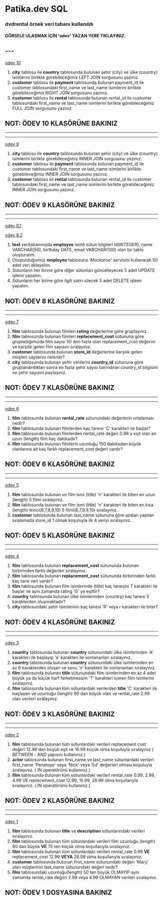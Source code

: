 # Patika.dev SQL 
### dvdrental örnek veri tabanı kullanıldı
#### GÖRSELE ULAŞMAK İÇİN 'odev' YAZAN YERE TIKLAYINIZ.
**---**
---
[odev 10](https://user-images.githubusercontent.com/108357127/186274594-10842655-60e5-49fd-8681-dd4d35568e62.png)

1. **city** tablosu ile **country** tablosunda bulunan şehir (city) ve ülke (country) isimlerini birlikte görebileceğimiz LEFT JOIN sorgusunu yazınız.
2. **customer** tablosu ile **payment** tablosunda bulunan payment_id ile customer tablosundaki first_name ve last_name isimlerini birlikte görebileceğimiz RIGHT JOIN sorgusunu yazınız.
3. **customer** tablosu ile **rental** tablosunda bulunan rental_id ile customer tablosundaki first_name ve last_name isimlerini birlikte görebileceğimiz FULL JOIN sorgusunu yazınız
## NOT: ÖDEV 10 KLASÖRÜNE BAKINIZ
---------------
---
[odev 9](https://user-images.githubusercontent.com/108357127/186147240-d4518435-c9c1-410f-9e82-86d072ab0b4d.png)

1. **city** tablosu ile **country** tablosunda bulunan şehir (city) ve ülke (country) isimlerini birlikte görebileceğimiz INNER JOIN sorgusunu yazınız.
2. **customer** tablosu ile **payment** tablosunda bulunan payment_id ile customer tablosundaki first_name ve last_name isimlerini birlikte görebileceğimiz INNER JOIN sorgusunu yazınız.
3. **customer** tablosu ile **rental** tablosunda bulunan rental_id ile customer tablosundaki first_name ve last_name isimlerini birlikte görebileceğimiz INNER JOIN sorgusunu yazınız.
## NOT: ÖDEV 9 KLASÖRÜNE BAKINIZ
---
------------------------------------------------
[odev 8.1](https://user-images.githubusercontent.com/108357127/185796921-fbd1b2a4-c155-470e-bb86-60a2063b57b4.png)

[odev 8.2](https://user-images.githubusercontent.com/108357127/185796902-bbdde2bb-1f67-494a-924e-069f89f7c25b.png)

1. **test** veritabanınızda **employee** isimli sütun bilgileri id(INTEGER), name VARCHAR(50), birthday DATE, email VARCHAR(100) olan bir tablo oluşturalım.
2. Oluşturduğumuz **employee** tablosuna *'Mockaroo'* servisini kullanarak 50 adet veri ekleyelim.
3. Sütunların her birine göre diğer sütunları güncelleyecek 5 adet UPDATE işlemi yapalım.
4. Sütunların her birine göre ilgili satırı silecek 5 adet DELETE işlemi yapalım.
## NOT: ÖDEV 8 KLASÖRÜNE BAKINIZ
-----
---
[odev 7](https://user-images.githubusercontent.com/108357127/185734414-455148f8-9c5b-4329-81a8-64f3f6899dfd.png)

1. **film** tablosunda bulunan filmleri **rating** değerlerine göre gruplayınız.
2. **film** tablosunda bulunan filmleri **replacement_cost** sütununa göre grupladığımızda film sayısı 50 den fazla olan replacement_cost değerini ve karşılık gelen film sayısını sıralayınız.
3. **customer** tablosunda bulunan **store_id** değerlerine karşılık gelen müşteri sayılarını nelerdir?
4. **city** tablosunda bulunan şehir verilerini **country_id** sütununa göre gruplandırdıktan sonra en fazla şehir sayısı barındıran country_id bilgisini ve şehir sayısını paylaşınız.
## NOT: ÖDEV 7 KLASÖRÜNE BAKINIZ
-----
---
[odev 6](https://user-images.githubusercontent.com/108357127/185667619-51c313e2-fc70-4566-878f-ece23b915dca.png)

1. **film** tablosunda bulunan **rental_rate** sütunundaki değerlerin ortalaması nedir?
2. **film** tablosunda bulunan filmlerden kaç tanesi 'C' karakteri ile başlar?
3. **film** tablosunda bulunan filmlerden rental_rate değeri 0.99 a eşit olan en uzun (length) film kaç dakikadır?
4. **film** tablosunda bulunan filmlerin uzunluğu 150 dakikadan büyük olanlarına ait kaç farklı replacement_cost değeri vardır?
## NOT: ÖDEV 6 KLASÖRÜNE BAKINIZ

-----
---
[odev 5](https://user-images.githubusercontent.com/108357127/185639918-a3afe8c3-f7a3-4943-b8f2-cdeea45cfd58.png)

1. **film** tablosunda bulunan ve film ismi (title) 'n' karakteri ile biten en uzun (length) 5 filmi sıralayınız.
2. **film** tablosunda bulunan ve film ismi (title) 'n' karakteri ile biten en kısa (length) ikinci(6,7,8,9,10) 5 filmi(6,7,8,9,10) sıralayınız.
3. **customer** tablosunda bulunan last_name sütununa göre azalan yapılan sıralamada store_id 1 olmak koşuluyla ilk 4 veriyi sıralayınız.
## NOT: ÖDEV 5 KLASÖRÜNE BAKINIZ
---
---
[odev 4](https://user-images.githubusercontent.com/108357127/185640110-31d609a4-2b59-4bdd-b87f-2f7d8dba5bde.png)

1. **film** tablosunda bulunan **replacement_cost** sütununda bulunan birbirinden farklı değerleri sıralayınız.
2. **film** tablosunda bulunan **replacement_cost** sütununda birbirinden farklı kaç tane veri vardır?
3. **film** tablosunda bulunan film isimlerinde (title) kaç tanesini T karakteri ile başlar ve aynı zamanda rating 'G' ye eşittir?
4. **country** tablosunda bulunan ülke isimlerinden (country) kaç tanesi 5 karakterden oluşmaktadır?
5. **city** tablosundaki şehir isimlerinin kaç tanesi 'R' veya r karakteri ile biter?
## NOT: ÖDEV 4 KLASÖRÜNE BAKINIZ

--------------------------------------------------------------------------------------
---
[odev 3](https://user-images.githubusercontent.com/108357127/185640307-ec61ae34-66da-41b3-8d6d-877d55397765.png)

1. **country** tablosunda bulunan **country** sütunundaki ülke isimlerinden 'A' karakteri ile başlayıp 'a' karakteri ile sonlananları sıralayınız.
2. **country** tablosunda bulunan **country** sütunundaki ülke isimlerinden en az 6 karakterden oluşan ve sonu 'n' karakteri ile sonlananları sıralayınız.
3. **film** tablosunda bulunan **title** sütunundaki film isimlerinden en az 4 adet büyük ya da küçük harf farketmesizin 'T' karakteri içeren film isimlerini sıralayınız.
4. **film** tablosunda bulunan tüm sütunlardaki verilerden **title** 'C' karakteri ile başlayan ve uzunluğu (length) 90 dan büyük olan ve rental_rate 2.99 olan verileri sıralayınız.
## NOT: ÖDEV 3 KLASÖRÜNE BAKINIZ 

-----------------------------------------------------------------------------------------------
---
[odev 2](https://user-images.githubusercontent.com/108357127/185640385-42ab869d-af4b-4cf8-8eb8-282b0d47ab82.png)

1. **film**  tablosunda bulunan tüm sütunlardaki verileri replacement cost değeri 12.99 dan büyük eşit ve 16.99 küçük olma koşuluyla sıralayınız ( *BETWEEN* - *AND* yapısını kullanınız.)
2. **actor** tablosunda bulunan first_name ve last_name sütunlardaki verileri first_name 'Penelope' veya 'Nick' veya 'Ed' değerleri olması koşuluyla sıralayınız. ( IN operatörünü kullanınız.)
3. **film**  tablosunda bulunan tüm sütunlardaki verileri rental_rate 0.99, 2.99, 4.99 VE replacement_cost 12.99, 15.99, 28.99 olma koşullarıyla sıralayınız. ( IN operatörünü kullanınız.)
## NOT: ÖDEV 2 KLASÖRÜNE BAKINIZ 

----------------------------------------------------------------------------------------------------------------------
---
[odev 1](https://user-images.githubusercontent.com/108357127/185640472-e9727083-d056-4c39-823e-5312ddb2d27c.png)

1. **film** tablosunda bulunan **title** ve **description** sütunlarındaki verileri sıralayınız.
2. **film** tablosunda bulunan tüm sütunlardaki verileri film uzunluğu (length) 60 dan büyük **VE** 75 ten küçük olma koşullarıyla sıralayınız.
3. **film** tablosunda bulunan tüm sütunlardaki verileri rental_rate 0.99 **VE** replacement_cost 12.99 **VEYA** 28.99 olma koşullarıyla sıralayınız.
4. **customer** tablosunda bulunan first_name sütunundaki değeri 'Mary' olan müşterinin last_name sütunundaki değeri nedir?
5. **film** tablosundaki uzunluğu(length) 50 ten büyük OLMAYIP aynı zamanda rental_rate değeri 2.99 veya 4.99 OLMAYAN verileri sıralayınız.
## NOT: ÖDEV 1 DOSYASINA BAKINIZ 
